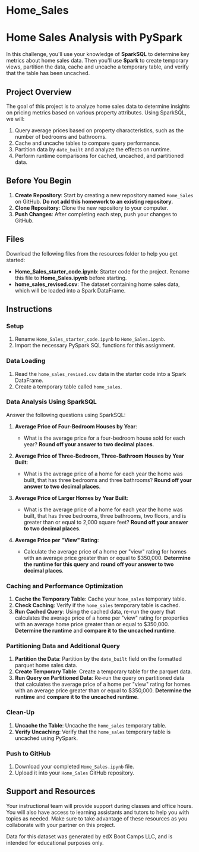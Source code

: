 # Home_Sales

# Home Sales Analysis with PySpark

In this challenge, you'll use your knowledge of **SparkSQL** to determine key metrics about home sales data. Then you'll use **Spark** to create temporary views, partition the data, cache and uncache a temporary table, and verify that the table has been uncached.

## Project Overview

The goal of this project is to analyze home sales data to determine insights on pricing metrics based on various property attributes. Using SparkSQL, we will:
1. Query average prices based on property characteristics, such as the number of bedrooms and bathrooms.
2. Cache and uncache tables to compare query performance.
3. Partition data by `date_built` and analyze the effects on runtime.
4. Perform runtime comparisons for cached, uncached, and partitioned data.

## Before You Begin

1. **Create Repository**: Start by creating a new repository named `Home_Sales` on GitHub. **Do not add this homework to an existing repository**.
2. **Clone Repository**: Clone the new repository to your computer.
3. **Push Changes**: After completing each step, push your changes to GitHub.

## Files

Download the following files from the resources folder to help you get started:
- **Home_Sales_starter_code.ipynb**: Starter code for the project. Rename this file to **Home_Sales.ipynb** before starting.
- **home_sales_revised.csv**: The dataset containing home sales data, which will be loaded into a Spark DataFrame.

## Instructions

### Setup
1. Rename `Home_Sales_starter_code.ipynb` to `Home_Sales.ipynb`.
2. Import the necessary PySpark SQL functions for this assignment.

### Data Loading
1. Read the `home_sales_revised.csv` data in the starter code into a Spark DataFrame.
2. Create a temporary table called `home_sales`.

### Data Analysis Using SparkSQL

Answer the following questions using SparkSQL:

1. **Average Price of Four-Bedroom Houses by Year**: 
   - What is the average price for a four-bedroom house sold for each year? **Round off your answer to two decimal places**.

2. **Average Price of Three-Bedroom, Three-Bathroom Houses by Year Built**: 
   - What is the average price of a home for each year the home was built, that has three bedrooms and three bathrooms? **Round off your answer to two decimal places**.

3. **Average Price of Larger Homes by Year Built**: 
   - What is the average price of a home for each year the home was built, that has three bedrooms, three bathrooms, two floors, and is greater than or equal to 2,000 square feet? **Round off your answer to two decimal places**.

4. **Average Price per "View" Rating**:
   - Calculate the average price of a home per "view" rating for homes with an average price greater than or equal to $350,000. **Determine the runtime for this query** and **round off your answer to two decimal places**.

### Caching and Performance Optimization

1. **Cache the Temporary Table**: Cache your `home_sales` temporary table.
2. **Check Caching**: Verify if the `home_sales` temporary table is cached.
3. **Run Cached Query**: Using the cached data, re-run the query that calculates the average price of a home per "view" rating for properties with an average home price greater than or equal to $350,000. **Determine the runtime** and **compare it to the uncached runtime**.

### Partitioning Data and Additional Query

1. **Partition the Data**: Partition by the `date_built` field on the formatted parquet home sales data.
2. **Create Temporary Table**: Create a temporary table for the parquet data.
3. **Run Query on Partitioned Data**: Re-run the query on partitioned data that calculates the average price of a home per "view" rating for homes with an average price greater than or equal to $350,000. **Determine the runtime** and **compare it to the uncached runtime**.

### Clean-Up

1. **Uncache the Table**: Uncache the `home_sales` temporary table.
2. **Verify Uncaching**: Verify that the `home_sales` temporary table is uncached using PySpark.

### Push to GitHub

1. Download your completed `Home_Sales.ipynb` file.
2. Upload it into your `Home_Sales` GitHub repository.

## Support and Resources

Your instructional team will provide support during classes and office hours. You will also have access to learning assistants and tutors to help you with topics as needed. Make sure to take advantage of these resources as you collaborate with your partner on this project.

Data for this dataset was generated by edX Boot Camps LLC, and is intended for educational purposes only.

